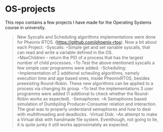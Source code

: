 ﻿# OS-projects
This repo contains a few projects I have made for the Operating Systems course in  university. 
> New Syscalls and Scheduling algorithms implementations were done for Pheonix RTOS. (https://github.com/phoenix-rtos).
>Now a bit about each Project:
    -Syscalls: 
        ◦Simple get and set variable syscalls, that can read and write a variable defined in the OS.  
        ◦MaxChildren - return the PID of a process that has the largest number of child processes.
        ◦To Test the above mentioned syscalls a few simple user programms were added.
    -Scheduling:
        ◦Implementation of 2 addtional scheuling algorithms, namely execution time and age based ones, inside PheonixRTOS, besides preexisting Round-Robin. These new algorithms can be applied to a process via changing its group.
        ◦To test the implementations 3 user programms were added (1 addtional to check whether the Round-Robin works as expected).
    -Semaphores:
        ◦A Semaphores based simulation of Dumbpling Producer-Consumer relation and interaction. The goal was to properly understand semaphores and how to deal with multithreading and deadlocks.
    -Virtual Disk:
        ◦An attempt to make a Virtual disk with handmade file system. Eventhough, not going to lie, it is quite junky it still works approximately as expected. <Future modifications are planned>
